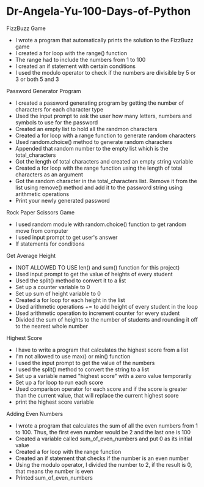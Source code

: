 # Dr-Angela-Yu-100-Days-of-Python

FizzBuzz Game
  - I wrote a program that automatically prints the solution to the FizzBuzz game
  - I created a for loop with the range() function
  - The range had to include the numbers from 1 to 100
  - I created an if statement with certain conditions
  - I used the modulo operator to check if the numbers are divisible by 5 or 3 or both 5 and 3

Password Generator Program
  - I created a password generating program by getting the number of characters for each character type
  - Used the input prompt to ask the user how many letters, numbers and symbols to use for the password
  - Created an empty list to hold all the randmon characters
  - Created a for loop with a range function to generate random characters
  - Used random.choice() method to generate random characters
  - Appended that random number to the empty list which is the total_characters
  - Got the length of total characters and created an empty string variable
  - Created a for loop with the range function using the length of total characters as an argument
  - Got the random character in the total_characters list. Remove it from the list using remove() method and add it to the password string using arithmetic operations
  - Print your newly generated password

Rock Paper Scissors Game
  - I used random module with random.choice() function to get random move from computer
  - I used input prompt to get user's answer
  - If statements for conditions

Get Average Height
  - (NOT ALLOWED TO USE len() and sum() function for this project)
  - Used input prompt to get the value of heights of every student
  - Used the split() method to convert it to a list
  - Set up a counter variable to 0
  - Set up sum of height variable to 0
  - Created a for loop for each height in the list
  - Used arithmetic operations += to add height of every student in the loop
  - Used arithmetic operation to  increment counter for every student
  - Divided the sum of heights to the number of students and rounding it off to the nearest whole number

Highest Score
  - I have to write a program that calculates the highest score from a list
  - I'm not allowed to use max() or min() function
  - I used the input prompt to get the value of the numbers
  - I used the split() method to convert the string to a list
  - Set up a variable named "highest score" with a zero value temporarily
  - Set up a for loop to run each score
  - Used comparison operator for each score and if the score is greater than the current value, that will replace the current highest score
  - print the highest score variable

Adding Even Numbers
  - I wrote a program that calculates the sum of all the even numbers from 1 to 100. Thus, the first even number would be 2 and the last one is 100
  - Created a variable called sum_of_even_numbers and put 0 as its initial value
  - Created a for loop with the range function
  - Created an if statement that checks if the number is an even number
  - Using the modulo operator, I divided the number to 2, if the result is 0, that means the number is even
  - Printed sum_of_even_numbers


